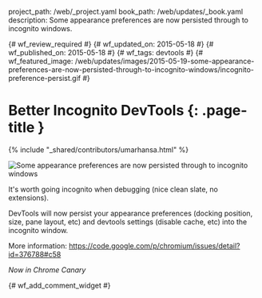 project_path: /web/_project.yaml
book_path: /web/updates/_book.yaml
description: Some appearance preferences are now persisted through to incognito windows.

{# wf_review_required #}
{# wf_updated_on: 2015-05-18 #}
{# wf_published_on: 2015-05-18 #}
{# wf_tags: devtools #}
{# wf_featured_image: /web/updates/images/2015-05-19-some-appearance-preferences-are-now-persisted-through-to-incognito-windows/incognito-preference-persist.gif #}

# Better Incognito DevTools {: .page-title }

{% include "_shared/contributors/umarhansa.html" %}


<img src="/web/updates/images/2015-05-19-some-appearance-preferences-are-now-persisted-through-to-incognito-windows/incognito-preference-persist.gif" alt="Some appearance preferences are now persisted through to incognito windows">

It's worth going incognito when debugging (nice clean slate, no extensions).

DevTools will now persist your appearance preferences (docking position, size, pane layout, etc) and devtools settings (disable cache, etc) into the incognito window.

More information: <a href="https://code.google.com/p/chromium/issues/detail?id=376788#c58">https://code.google.com/p/chromium/issues/detail?id=376788#c58

<em>Now in Chrome Canary</em>


{# wf_add_comment_widget #}
